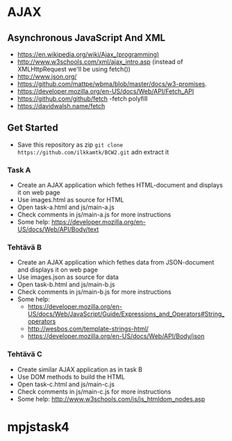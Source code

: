 # AJAX

## Asynchronous JavaScript And XML
  * https://en.wikipedia.org/wiki/Ajax_(programming)
  * http://www.w3schools.com/xml/ajax_intro.asp (instead of XMLHttpRequest we'll be using fetch())
  * http://www.json.org/
  * https://github.com/mattpe/wbma/blob/master/docs/w3-promises.
  * https://developer.mozilla.org/en-US/docs/Web/API/Fetch_API
  * https://github.com/github/fetch  -fetch polyfill
  * https://davidwalsh.name/fetch
  
## Get Started
  * Save this repository as zip  `git clone https://github.com/ilkkamtk/BCW2.git` adn extract it

### Task A
  * Create an AJAX application which fethes HTML-document and displays it on web page
  * Use images.html as source for HTML
  * Open task-a.html and js/main-a.js
  * Check comments in js/main-a.js for more instructions
  * Some help: https://developer.mozilla.org/en-US/docs/Web/API/Body/text

### Tehtävä B 
  * Create an AJAX application which fethes data from JSON-document and displays it on web page
  * Use images.json as source for data
  * Open task-b.html and js/main-b.js
  * Check comments in js/main-b.js for more instructions
  * Some help:
    * https://developer.mozilla.org/en-US/docs/Web/JavaScript/Guide/Expressions_and_Operators#String_operators
    * http://wesbos.com/template-strings-html/
    * https://developer.mozilla.org/en-US/docs/Web/API/Body/json

### Tehtävä C 
  * Create similar AJAX application as in task B
  * Use DOM methods to build the HTML
  * Open task-c.html and js/main-c.js
  * Check comments in js/main-c.js for more instructions
  * Some help: http://www.w3schools.com/js/js_htmldom_nodes.asp

# mpjstask4
